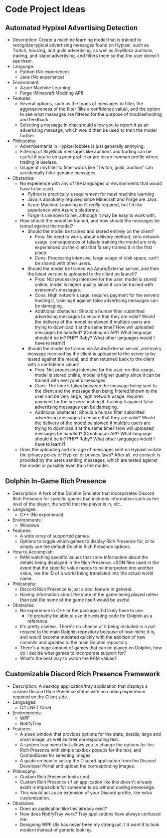 # Code Project Ideas

## Automated Hypixel Advertising Detection

* Description: Create a machine learning model that is trained to recognize typical advertising messages found on Hypixel, such as Twitch, housing, and guild advertising, as well as SkyBlock auctions, trading, and island advertising, and filters them so that the user doesn't see them.
* Language:
  * Python (No experience)
  * Java (No experience)
* Environment:
  * Azure Machine Learning
  * Forge (Minecraft Modding API)
* Features:
  * Several options, such as the types of messages to filter, the aggressiveness of the filter (like a confidence value), and the option to see what messages are filtered for the purpose of troubleshooting and feedback.
  * Selecting a message in chat should allow you to report it as an advertising message, which would then be used to train the model further.
* Philosophy:
  * Advertisements in Hypixel lobbies is just generally annoying.
  * Filtering of SkyBlock messages like auctions and trading can be useful if you're on a poor profile or are on an Ironman profile where trading is useless.
  * Usage of /myfilter to filter words like "Twitch, guild, auction" can accidentally filter genuine messages.
* Obstacles:
  * No experience with any of the languages or environments that would have to be used.
    * Python is practically a requirement for most machine learning
    * Java is absolutely required since Minecraft and Forge are Java.
    * Azure Machine Learning isn't *really* required, but I'd like experience with Azure's platforms.
    * Forge is unknown to me, although it may be easy to work with.
  * How should the model be trained, and how should the messages be tested against the model?
    * Should the model be trained and stored entirely on the client?
      * Pros: No need to worry about delivery method, zero network usage, consequences of falsely training the model are only experienced on the client that falsely trained it in the first place.
      * Cons: Processing intensive, large usage of disk space, can't be shared with other users.
    * Should the model be trained via Azure/External server, and then the latest version is uploaded to the client on launch?
      * Pros: Not processing intensive for the user, model is stored online, model is higher quality since it can be trained with everyone's messages.
      * Cons: High network usage, requires payment for the servers hosting it, training it against false advertising messages can be damaging.
      * Additional obstacles: Should a human filter submitted advertising messages to ensure that they are valid? Would the delivery of the model be slowed if multiple users are trying to download it at the same time? How will uploaded messages be handled? (Creating an API? What language should it be in? PHP? Ruby? What other languages would I have to learn?)
    * Should the model be trained via Azure/External server, and every message received by the client is uploaded to the server to be tested against the model, and then returned back to the client with a confidence value?
      * Pros: Not processing intensive for the user, no disk usage, model is stored online, model is higher quality since it can be trained with everyone's messages.
      * Cons: The time it takes between the message being sent to the client and the message then being filtered/shown to the user can be very large, high network usage, requires payment for the servers hosting it, training it against false advertising messages can be damaging.
      * Additional obstacles: Should a human filter submitted advertising messages to ensure that they are valid? Would the delivery of the model be slowed if multiple users are trying to download it at the same time? How will uploaded messages be handled? (Creating an API? What language should it be in? PHP? Ruby? What other languages would I have to learn?)
  * Does the uploading and storage of messages sent on Hypixel violate the privacy policy of Hypixel or privacy laws? After all, no consent is provided by the users sending messages, which are tested against the model or possibly even train the model.

## Dolphin In-Game Rich Presence

* Description: A fork of the Dolphin Emulator that incorporates Discord Rich Presence for specific games that includes information such as the level of the player, the world that the player is in, etc..
* Languages:
  * C++ (No experience)
* Environments:
  * Windows
* Features:
  * A wide array of supported games.
  * Options to toggle which games to display Rich Presence for, or to simply use the default Dolphin Rich Presence options.
* How to Accomplish:
  * RAM watching specific values that store information about the details being displayed in the Rich Presence. JSON files used in the event that the specific value needs to be interpreted into another value, like the ID of a world being translated into the actual world name.
* Philosophy:
  * Discord Rich Presence is just a cool feature in general.
  * Having information about the state of the game being played rather than just the name of the game itself would be useful.
* Obstacles:
  * No experience in C++ or the packages I'd likely have to use.
    * I'd probably be able to use the existing code for Dolphin as a reference.
  * It's pretty useless. There's no chance of it being included in a pull request to the main Dolphin repository because of how niche it is, and would become outdated quickly with the addition of new commits and updates to the main Dolphin repository.
  * There's a huge amount of games that can be played on Dolphin, how do I decide what games to incorporate support for?
  * What's the best way to watch the RAM values?

## Customizable Discord Rich Presence Framework

* Description: A desktop application/tray application that displays a custom Discord Rich Presence status with no coding experience required on the Client side.
* Languages:
  * C# (.NET Core)
* Environments:
  * WPF
  * NotifyTray
* Features:
  * A sleek window that provides options for the state, details, large and small image, as well as their corresponding text.
  * A system tray menu that allows you to change the options for the Rich Presence with simple textbox popups for the text, and ComboBoxes for selecting images.
  * A guide on how to set up the Discord application from the Discord Developer Portal and upload the corresponding images.
* Philosophy:
  * Custom Rich Presence looks cool.
  * Custom Rich Presence (if an application like this doesn't already exist) is impossible for someone to do without coding knowledge.
  * This would act as an extension of your Discord profile, like extra customization.
* Obstacles:
  * Does an application like this already exist?
  * How does NotifyTray work? Tray applications have always confused me.
  * Designing WPF UIs has never been my strongsuit. I'd want it to look modern instead of generic looking.
